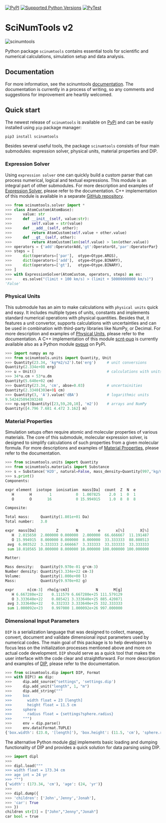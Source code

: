 [![PyPI](https://img.shields.io/pypi/v/scinumtools)](https://pypi.org/project/scinumtools)
[![Supported Python Versions](https://img.shields.io/pypi/pyversions/scinumtools)](https://pypi.org/project/scinumtools/)
[![PyTest](https://github.com/vrtulka23/scinumtools/actions/workflows/pytest.yml/badge.svg)](https://github.com/vrtulka23/scinumtools/actions/workflows/pytest.yml)

# SciNumTools v2

![scinumtools](https://raw.githubusercontent.com/vrtulka23/scinumtools/main/docs/source/_static/snt/snt_128.png)

Python package `scinumtools` contains essential tools for scientific and numerical calculations, simulation setup and data analysis. 

## Documentation

For more information, see the scinumtools [documentation](https://vrtulka23.github.io/scinumtools/).
The documentation is currently in a process of writing, so any comments and suggestions for improvement are heartily welcomed.

## Quick start

The newest release of `scinumtools` is available on [PyPi](https://pypi.org/project/scinumtools/) and can be easily installed using `pip` package manager:

``` python
pip3 install scinumtools
```

Besides several useful tools, the package `scinumtools` consists of four main submodules: expression solver, physical units, material properties and DIP.

### Expression Solver

Using `expression solver` one can quickly build a custom parser that can process numerical, logical and textual expressions. This module is an integral part of other submodules.
For more description and examples of [Expression Solver](https://vrtulka23.github.io/scinumtools/solver/index.html), please refer to the documentation. C++ implementation of this module is available in a separate [GitHub repository](https://github.com/vrtulka23/scnt-exs).

``` python
>>> from scinumtools.solver import *
>>> class AtomCustom(AtomBase):
>>>     value: str
>>>     def __init__(self, value:str):
>>>         self.value = str(value)
>>>     def __add__(self, other):
>>>         return AtomCustom(self.value + other.value)
>>>     def __gt__(self, other):
>>>         return AtomCustom(len(self.value) > len(other.value))
>>> operators = {'add':OperatorAdd,'gt':OperatorGt,'par':OperatorPar}
>>> steps = [
>>>     dict(operators=['par'],  otype=Otype.ARGS),
>>>     dict(operators=['add'],  otype=Otype.BINARY),
>>>     dict(operators=['gt'],   otype=Otype.BINARY),
>>> ]
>>> with ExpressionSolver(AtomCustom, operators, steps) as es:
>>>     es.solve("(limit + 100 km/s) > (limit + 50000000000 km/s)")
'False'
```

### Physical Units

This submodule has an aim to make calculations with `physical units` quick and easy. It includes multiple types of units, constants and implements standard numerical operations with physical quantities. Besides that, it features a unit convertor, supports calculations with uncertainties and can be used in combination with third-party libraries like NumPy, or Decimal.
For more description and examples of [Physical Units](https://vrtulka23.github.io/scinumtools/units/index.html), please refer to the documentation.
A C++ implementation of this module [scnt-puq](https://github.com/vrtulka23/scnt-puq) is currently available also as a Python module [pypuq](https://pypi.org/project/pypuq) on PyPi.

``` python
>>> import numpy as np
>>> from scinumtools.units import Quantity, Unit
>>> Quantity(23.34, 'kg*m2/s2').to('erg')     # unit conversions
Quantity(2.334e+08 erg)
>>> u = Unit()                                # calculations with units
>>> 34*u.cm + 53*u.dm  
Quantity(5.640e+02 cm)
>>> Quantity(23.34, 'cm', abse=0.03)          # uncertainities
Quantity(2.3340(30)e+01 cm)
>>> Quantity(3, 'A').value('dBA')             # logarithmic units
9.542425094393248
>>> np.sqrt(Quantity([23,59,20,10], 'm2'))    # arrays and NumPy
Quantity([4.796 7.681 4.472 3.162] m)
```

### Material Properties

Simulation setups often require atomic and molecular properties of various materials. The core of this submodule, molecular expression solver, is designed to simplify calculations of such properties from a given molecular formula.
For more descriptions and examples of [Material Properties](https://vrtulka23.github.io/scinumtools/materials/index.html), please refer to the documentation.

``` python
>>> from scinumtools.units import Quantity
>>> from scinumtools.materials import Substance
>>> s = Substance('H2O', natural=False, mass_density=Quantity(997,'kg/m3'), volume=Quantity(1,'l'))
>>> s.print()
Components:

expr element  isotope  ionisation  mass[Da]  count  Z  N  e
   H       H        1           0  1.007825    2.0  1  0  1
   O       O       16           0 15.994915    1.0  8  8  8

Composite:

Total mass:     Quantity(1.801e+01 Da)
Total number:   3.0

expr  mass[Da]         Z        N         e       x[%]       X[%]
   H  2.015650  2.000000 0.000000  2.000000  66.666667  11.191487
   O 15.994915  8.000000 8.000000  8.000000  33.333333  88.808513
 avg  6.003522  3.333333 2.666667  3.333333  33.333333  33.333333
 sum 18.010565 10.000000 8.000000 10.000000 100.000000 100.000000

Matter:

Mass density:   Quantity(9.970e-01 g*cm-3)
Number density: Quantity(3.334e+22 cm-3)
Volume:         Quantity(1.000e+00 l)
Mass:           Quantity(9.970e+02 g)

expr      n[cm-3]  rho[g/cm3]            N       M[g]
   H 6.667280e+22    0.111579 6.667280e+25 111.579129
   O 3.333640e+22    0.885421 3.333640e+25 885.420871
 avg 3.333640e+22    0.332333 3.333640e+25 332.333333
 sum 1.000092e+23    0.997000 1.000092e+26 997.000000
```

### Dimensional Input Parameters

`DIP` is a serialization language that was designed to collect, manage, convert, document and validate dimensional input parameters used by numerical codes. The main goal of this package is to help developers to focus less on the initialization processes mentioned above and more on actual code development. `DIP` should serve as a quick tool that makes the user interface with the code clear and straightforward. 
For more description and examples of [DIP](https://vrtulka23.github.io/scinumtools/dip/index.html), please refer to the documentation.

``` python
>>> from scinumtools.dip import DIP, Format
>>> with DIP() as dip:
>>>     dip.add_source("settings", 'settings.dip')
>>>     dip.add_unit("length", 1, "m")
>>>     dip.add_string("""
>>>     box
>>>       width float = 23 [length]
>>>       height float = 11.5 cm
>>>     sphere
>>>       radius float = {settings?sphere.radius}
>>>     """)
>>>     env = dip.parse()
>>>     env.data(Format.TUPLE)
{'box.width': (23.0, '[length]'), 'box.height': (11.5, 'cm'), 'sphere.radius': (34.2, 'mm')}
```

The alternative Python module [dipl](https://github.com/vrtulka23/dipl) implements basic loading and dumping functionality of DIP and provides a quick solution for data parsing using DIP.

``` python
>>> import dipl
>>>
>>> dipl.load("""
>>> width float = 173.34 cm
>>> age int = 24 yr
>>> """)
{'width': (173.34, 'cm'), 'age': (24, 'yr')}
>>>
>>> dipl.dump({
>>> 'children': ['John','Jenny','Jonah'],
>>> 'car': True
>>> })
children str[3] = ["John","Jenny","Jonah"]
car bool = true
```
